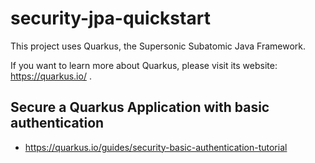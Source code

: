 # security-jpa-quickstart

This project uses Quarkus, the Supersonic Subatomic Java Framework.

If you want to learn more about Quarkus, please visit its website: https://quarkus.io/ .

## Secure a Quarkus Application with basic authentication

- https://quarkus.io/guides/security-basic-authentication-tutorial
